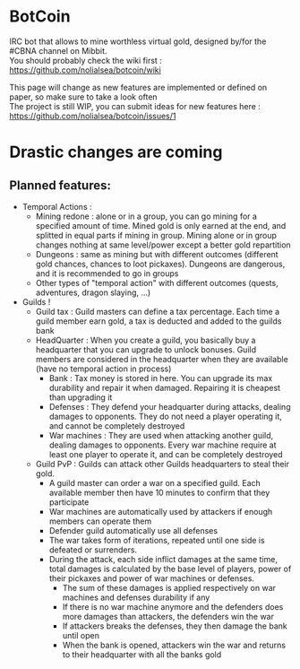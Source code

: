 # BotCoin
IRC bot that allows to mine worthless virtual gold, designed by/for the #CBNA channel on Mibbit.  
You should probably check the wiki first : https://github.com/nolialsea/botcoin/wiki

This page will change as new features are implemented or defined on paper, so make sure to take a look often  
The project is still WIP, you can submit ideas for new features here : https://github.com/nolialsea/botcoin/issues/1

# Drastic changes are coming

## Planned features:
- Temporal Actions : 
  - Mining redone : alone or in a group, you can go mining for a specified amount of time. Mined gold is only earned at the end, and splitted in equal parts if mining in group. Mining alone or in group changes nothing at same level/power except a better gold repartition
  - Dungeons : same as mining but with different outcomes (different gold chances, chances to loot pickaxes). Dungeons are dangerous, and it is recommended to go in groups
  - Other types of "temporal action" with different outcomes (quests, adventures, dragon slaying, ...)
- Guilds !
  - Guild tax : Guild masters can define a tax percentage. Each time a guild member earn gold, a tax is deducted and added to the guilds bank
  - HeadQuarter : When you create a guild, you basically buy a headquarter that you can upgrade to unlock bonuses. Guild members are considered in the headquarter when they are available (have no temporal action in process)
    - Bank : Tax money is stored in here. You can upgrade its max durability and repair it when damaged. Repairing it is cheapest than upgrading it
    - Defenses : They defend your headquarter during attacks, dealing damages to opponents. They do not need a player operating it, and cannot be completely destroyed
    - War machines : They are used when attacking another guild, dealing damages to opponents. Every war machine require at least one player to operate it, and can be completely destroyed
  - Guild PvP : Guilds can attack other Guilds headquarters to steal their gold.
    - A guild master can order a war on a specified guild. Each available member then have 10 minutes to confirm that they participate
    - War machines are automatically used by attackers if enough members can operate them
    - Defender guild automatically use all defenses
    - The war takes form of iterations, repeated until one side is defeated or surrenders.
    - During the attack, each side inflict damages at the same time, total damages is calculated by the base level of players, power of their pickaxes and power of war machines or defenses.
      - The sum of these damages is applied respectively on war machines and defenses durability if any
      - If there is no war machine anymore and the defenders does more damages than attackers, the defenders win the war
      - If attackers breaks the defenses, they then damage the bank until open
      - When the bank is opened, attackers win the war and returns to their headquarter with all the banks gold
    
